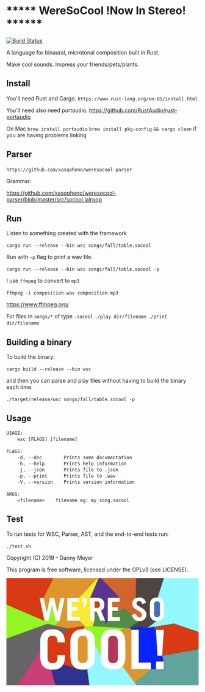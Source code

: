 # ***** WereSoCool __!Now In Stereo!__ ******
[![Build Status](https://travis-ci.org/xasopheno/WereSoCool.svg?branch=master)](https://travis-ci.org/xasopheno/WereSoCool)

A language for binaural, microtonal composition built in Rust.

Make cool sounds. Impress your friends/pets/plants.

## Install
You'll need Rust and Cargo.
`https://www.rust-lang.org/en-US/install.html` 

You'll need also need portaudio. 
https://github.com/RustAudio/rust-portaudio

On Mac
`brew install portaudio`
`brew install pkg-config`
`&& cargo clean` if you are having problems linking

## Parser
`https://github.com/xasopheno/weresocool-parser`

Grammar:

https://github.com/xasopheno/weresocool-parser/blob/master/src/socool.lalrpop

## Run
Listen to something created with the framework

`cargo run --release --bin wsc songs/fall/table.socool`


Run with `-p` flag to print a wav file.

`cargo run --release --bin wsc songs/fall/table.socool -p`

I use `ffmpeg` to convert to `mp3`

`ffmpeg -i composition.wav composition.mp3`

https://www.ffmpeg.org/

For files in `songs/*` of type `.socool`
`./play dir/filename`
`./print dir/filename`

## Building a binary
To build the binary:

`cargo build --release --bin wsc`

and then you can parse and play files without having to build the binary each time.

`./target/release/wsc songs/fall/table.socool -p`

## Usage

```
USAGE:
    wsc [FLAGS] [filename]

FLAGS:
    -d, --doc        Prints some documentation
    -h, --help       Prints help information
    -j, --json       Prints file to .json
    -p, --print      Prints file to .wav
    -V, --version    Prints version information

ARGS:
    <filename>    filename eg: my_song.socool
```

## Test
To run tests for WSC, Parser, AST, and the end-to-end tests run:

`./test.sh`

Copyright (C) 2019 - Danny Meyer

This program is free software, licensed under the GPLv3 (see LICENSE).

![WereSoCool](https://raw.githubusercontent.com/xasopheno/weresocool/master/cover.png)
